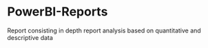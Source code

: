 # PowerBI-Reports
Report consisting in depth report analysis based on quantitative and descriptive data
